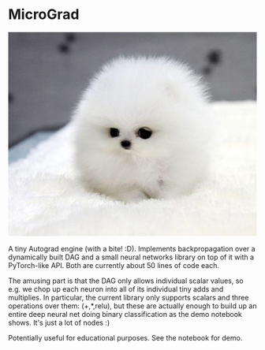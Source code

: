 
# MicroGrad

![awww](puppy.jpg)

A tiny Autograd engine (with a bite! :D). Implements backpropagation over a dynamically built DAG and a small neural networks library on top of it with a PyTorch-like API. Both are currently about 50 lines of code each.

The amusing part is that the DAG only allows individual scalar values, so e.g. we chop up each neuron into all of its individual tiny adds and multiplies. In particular, the current library only supports scalars and three operations over them: (+,*,relu), but these are actually enough to build up an entire deep neural net doing binary classification as the demo notebook shows. It's just a lot of nodes :)

Potentially useful for educational purposes. See the notebook for demo.

